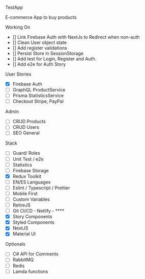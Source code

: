 TestApp

E-commerce App to buy products

Working On

-   [] Link Firebase Auth with NextJs to Redirect when non-auth
-   [] Clean User object state
-   [] Add register validations
-   [] Persist Store in SessionStorage
-   [] Add test for Login, Register and Auth.
-   [] Add e2e for Auth Story

User Stories

-   [x] Firebase Auth
-   [ ] GraphQL ProductService
-   [ ] Prisma StatisticsService
-   [ ] Checkout Stripe, PayPal

Admin

-   [ ] CRUD Products
-   [ ] CRUD Users
-   [ ] SEO General

Stack

-   [ ] Guard/ Roles
-   [ ] Unit Test / e2e
-   [ ] Statistics
-   [ ] Firebase Storage
-   [x] Redux Toolkit
-   [ ] EN/ES Languages
-   [ ] Eslint / Typescript / Prettier
-   [ ] Mobile First
-   [ ] Custom Variables
-   [ ] RetireJS
-   [ ] Git CI/CD - Netlify - \*\*\*\*
-   [x] Story Components
-   [x] Styled Components
-   [x] NextJS
-   [x] Material UI

Optionals

-   [ ] C# API for Comments
-   [ ] RabbitMQ
-   [ ] Redis
-   [ ] Lamda functions
